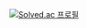[![Solved.ac 프로필](http://mazassumnida.wtf/api/v2/generate_badge?boj=dza118)](https://solved.ac/dza118)





